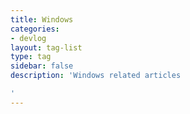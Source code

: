```yaml
---
title: Windows
categories:
- devlog
layout: tag-list
type: tag
sidebar: false
description: 'Windows related articles

'
---
```


